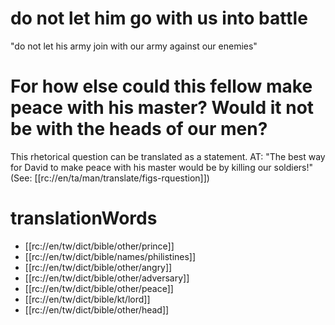# do not let him go with us into battle

"do not let his army join with our army against our enemies"

# For how else could this fellow make peace with his master? Would it not be with the heads of our men?

This rhetorical question can be translated as a statement. AT: "The best way for David to make peace with his master would be by killing our soldiers!" (See: [[rc://en/ta/man/translate/figs-rquestion]])

# translationWords

* [[rc://en/tw/dict/bible/other/prince]]
* [[rc://en/tw/dict/bible/names/philistines]]
* [[rc://en/tw/dict/bible/other/angry]]
* [[rc://en/tw/dict/bible/other/adversary]]
* [[rc://en/tw/dict/bible/other/peace]]
* [[rc://en/tw/dict/bible/kt/lord]]
* [[rc://en/tw/dict/bible/other/head]]